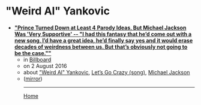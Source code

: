 # "Weird Al" Yankovic

 - [**"Prince Turned Down at Least 4 Parody Ideas, But Michael Jackson Was 'Very Supportive' -- "I had this fantasy that he’d come out with a new song, I’d have a great idea, he’d finally say yes and it would erase decades of weirdness between us. But that’s obviously not going to be the case.""**](https://www.billboard.com/articles/news/7460907/prince-weird-al-yankovic-michael-jackson)<ul><li>in [Billboard](https://www.billboard.com/)</li><li>on 2 August 2016</li><li>about ["Weird Al" Yankovic](../../topics/-weird-al-yankovic/index.md), [Let’s Go Crazy (song)](../../topics/song/let-s-go-crazy/index.md), [Michael Jackson](../../topics/michael-jackson/index.md)</li><li>([mirror](https://web.archive.org/web/*/https://www.billboard.com/articles/news/7460907/prince-weird-al-yankovic-michael-jackson))</li><ul>

----

[Home](../index.md)
